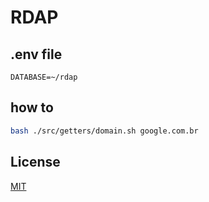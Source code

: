 # RDAP

## .env file

```
DATABASE=~/rdap
```

## how to

```sh
bash ./src/getters/domain.sh google.com.br
```

## License

[MIT](./LICENSE)
